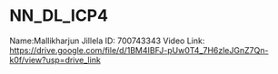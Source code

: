 # NN_DL_ICP4

Name:Mallikharjun Jillela
ID: 700743343
Video Link: https://drive.google.com/file/d/1BM4IBFJ-pUw0T4_7H6zleJGnZ7Qn-k0f/view?usp=drive_link
